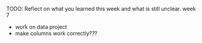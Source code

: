 TODO: Reflect on what you learned this week and what is still unclear.
week 7

- work on data project
- make columns work correctly???
